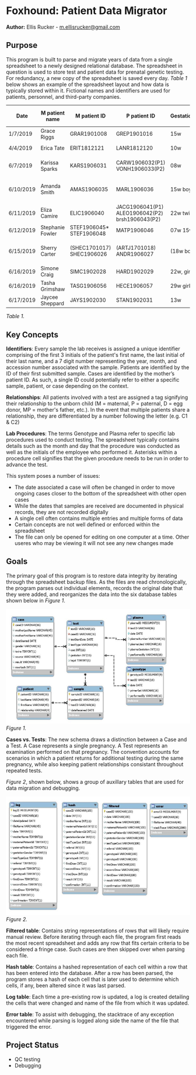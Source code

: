 # Foxhound: Patient Data Migrator
**Author:** Ellis Rucker - m.ellisrucker@gmail.com 

## Purpose
This program is built to parse and migrate years of data from a single spreadsheet to a newly designed
relational database. The spreadsheet in question is used to store test and patient data for prenatal
genetic testing. For redundancy, a new copy of the spreadsheet is saved every day. *Table 1* below shows an example of the spreadsheet layout and how data is typically stored within it. Fictional names and identifiers are used for patients, personnel, and third-party companies.

|Date     |M patient name  |M patient ID             |P patient ID                                   |Gestation/Gender  |test type/ cost     |Referral             |A Geno          |B Geno           |1st Draw          |2nd Draw                    |3rd Draw|4th Draw|5th Draw|Result              |Confirmation|
|---------|----------------|-------------------------|-----------------------------------------------|------------------|--------------------|---------------------|----------------|-----------------|------------------|----------------------------|--------|--------|--------|--------------------|------------|
|1/7/2019 |Grace Riggs     |GRAR1901008              |GREP1901016                                    |15w               |3wk, 950            |Binghamton DNA       |1/7 CM          |1/8 CM           |A/B-1/11 JD       |                            |        |        |        |match      |            |
|4/4/2019 |Erica Tate      | ERIT1812121             |LANR1812120                                    |10w               |3wk, 950            |EverGen              | 4/8 CM         |4/9 CM           |A-4/10 JD         |KATN1904033(23w) A/B-4/11 JD|        |        |        |mismatch            |            |
|6/7/2019 |Karissa Sparks  |KARS1906031              |CARW1906032(P1) VONH1906033(P2)                |08w               |early, 1650         |QuickTest Albuquerque|6/7 CM          |6/10 P2 CM       |A/B(p1)-6/12 JD   |                            |        |        |        |P1 match P2 mismatch|KARS1907033 |
|6/10/2019|Amanda Smith    |AMAS1906035              |MARL1906036                                    |15w boy/girl twins|3 wk, 950 1wk, 950  |Binghamton DNA       |*               |                 |                  |                            |        |        |        |                    |            |
|6/11/2019|Eliza Camire    |ELIC1906040              |JACG1906041(P1) ALEO1906042(P2) brsh1906043(P2)|22w twin girls    |1wk, 1250           |QuickTest Worcester  |6/11 CM         |*                |                  |                            |        |        |        |                    |            |
|6/12/2019|Stephanie Fowler|STEF1906045* STEF1906048 |MATP1906046                                    |07w 15w           |early, 1050         |Accurate Diagnostics |                |                 |thurs-mon *       |STEF1906048                 |        |        |        |                    |            |
|6/15/2019|Sherry Carter   |(SHEC1701017) SHEC1906026|(ARTJ1701018) ANDR1906027                      |(18w boy) 11w     |(1wk, 1250) 3wk, 950|Raleigh DNA          |(1/9 BW) 6/21 CM|(1/10 BW) 6/24 CM|(A/B-1/11 JD) A/B-|                            |        |        |        |(mismatch)          |            |
|6/16/2019|Simone Craig    |SIMC1902028              |HARD1902029                                    |22w, girl         |1wk, 1250           |EverGen              |6/16 CM         |2/7 CM           |A/B-2/11 JD       |                            |        |        |        |match               |            |
|6/16/2019|Tasha Grimshaw  |TASG1906056              |HECE1906057                                    |29w girl          |1wk, 1050           |Western Diagnostics  |*               |                 |                  |                            |        |        |        |                    |            |
|6/17/2019|Jaycee Sheppard |JAYS1902030              |STAN1902031                                    |13w               |1wk, 1050           |Kentucky Testing     |6/17 CM         |6/18 CM          |A/B-6/19 JD       |                            |        |        |        |match               |            |


*Table 1.*

## Key Concepts
**Identifiers**: Every sample the lab receives is assigned a unique identifier comprising of the first 3 initials of the patient's first name, the last initial of their last name, and a 7 digit number representing the year, month, and accession number associated with the sample. Patients are identified by the ID of their first submitted sample. Cases are identified by the mother’s patient ID. As such, a single ID could potentially refer to either a specific sample, patient, or case depending on the context.

**Relationships**: All patients involved with a test are assigned a tag signifying their relationship to the unborn child (M = maternal, P = paternal, D = egg donor, MP = mother's father, etc.). In the event that multiple patients share a relationship, they are differentiated by a number following the letter (e.g. C1 & C2)

**Lab Procedures**: The terms Genotype and Plasma refer to specific lab procedures used to conduct testing. The spreadsheet typically contains details such as the month and day that the procedure was conducted as well as the initials of the employee who performed it. Asterisks within a procedure cell signifies that the given procedure needs to be run in order to advance the test.


This system poses a number of issues:
* The date associated a case will often be changed in order to move ongoing cases closer to the
bottom of the spreadsheet with other open cases
* While the dates that samples are received are documented in physical records, they are not recorded digitally 
* A single cell often contains multiple entries and multiple forms of data
* Certain concepts are not well defined or enforced within the spreadsheet
* The file can only be opened for editing on one computer at a time. Other useres who may be 
viewing it will not see any new changes made

## Goals
The primary goal of this program is to restore data integrity by iterating through the spreadsheet backup files. As the files are read chronologically, the program parses out individual elements, records the original date that they were added, and reorganizes the data  into the six database tables shown below in *Figure 1*. 

![Development Database 1](Media/Migration%20Database%20ERD.jpg)
*Figure 1.*


**Cases vs. Tests**: The new schema draws a distinction between a Case and a Test. A Case represents a single pregnancy. A Test represents an examination performed on that pregnancy. The convention accounts for scenarios in which a patient returns for additional testing during the same pregnancy, while also keeping patient relationships consistant throughout repeated tests.


*Figure 2*, shown below, shows a group of auxillary tables that are used for data migration and debugging.


![Development Database 2](Media/Test%20Database%20ERD.jpg)
*Figure 2.*


**Filtered table**: Contains string representations of rows that will likely require manual review. Before iterating through each file, the program first reads the most recent spreadsheet and adds any row that fits certain criteria to be considered a fringe case. Such cases are then skipped over when parsing each file.

**Hash table**: Contains a hashed representation of each cell within a row that has been entered into the database. After a row has been parsed, the program stores a hash of each cell that is later used to determine which cells, if any, been altered since it was last parsed.

**Log table**: Each time a pre-existing row is updated, a log is created detailing the cells that were changed and name of the file from which it was updated.

**Error table**: To assist with debugging, the stacktrace of any exception encountered while parsing is logged along side the name of the file that triggered the error.


## Project Status
* QC testing
* Debugging


